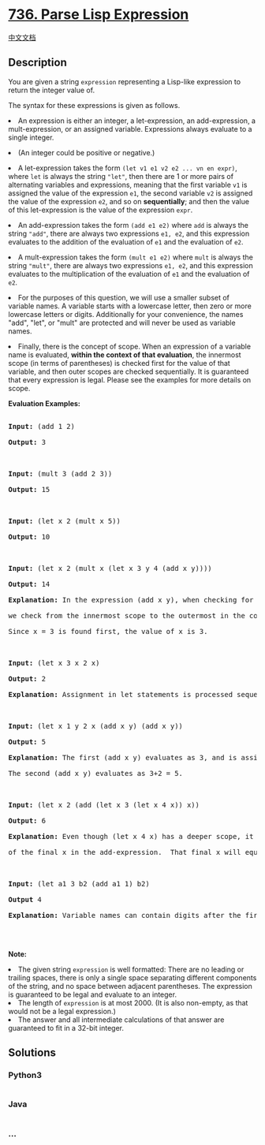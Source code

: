 # [736. Parse Lisp Expression](https://leetcode.com/problems/parse-lisp-expression)

[中文文档](/solution/0700-0799/0736.Parse%20Lisp%20Expression/README.md)

## Description

<p>

You are given a string <code>expression</code> representing a Lisp-like expression to return the integer value of.

</p><p>

The syntax for these expressions is given as follows.

</p><p>

<li>An expression is either an integer, a let-expression, an add-expression, a mult-expression, or an assigned variable.  Expressions always evaluate to a single integer.</li>

</p><p>

<li>(An integer could be positive or negative.)</li>

</p><p>

<li>A let-expression takes the form <code>(let v1 e1 v2 e2 ... vn en expr)</code>, where <code>let</code> is always the string <code>"let"</code>, then there are 1 or more pairs of alternating variables and expressions, meaning that the first variable <code>v1</code> is assigned the value of the expression <code>e1</code>, the second variable <code>v2</code> is assigned the value of the expression <code>e2</code>, and so on <b>sequentially</b>; and then the value of this let-expression is the value of the expression <code>expr</code>.</li>

</p><p>

<li>An add-expression takes the form <code>(add e1 e2)</code> where <code>add</code> is always the string <code>"add"</code>, there are always two expressions <code>e1, e2</code>, and this expression evaluates to the addition of the evaluation of <code>e1</code> and the evaluation of <code>e2</code>.</li>

</p><p>

<li>A mult-expression takes the form <code>(mult e1 e2)</code> where <code>mult</code> is always the string <code>"mult"</code>, there are always two expressions <code>e1, e2</code>, and this expression evaluates to the multiplication of the evaluation of <code>e1</code> and the evaluation of <code>e2</code>.</li>

</p><p>

<li>For the purposes of this question, we will use a smaller subset of variable names.  A variable starts with a lowercase letter, then zero or more lowercase letters or digits.  Additionally for your convenience, the names "add", "let", or "mult" are protected and will never be used as variable names.</li>

</p><p>

<li>Finally, there is the concept of scope.  When an expression of a variable name is evaluated, <b>within the context of that evaluation</b>, the innermost scope (in terms of parentheses) is checked first for the value of that variable, and then outer scopes are checked sequentially.  It is guaranteed that every expression is legal.  Please see the examples for more details on scope.</li>

</p>

<p><b>Evaluation Examples:</b><br />

<pre>

<b>Input:</b> (add 1 2)

<b>Output:</b> 3



<b>Input:</b> (mult 3 (add 2 3))

<b>Output:</b> 15



<b>Input:</b> (let x 2 (mult x 5))

<b>Output:</b> 10



<b>Input:</b> (let x 2 (mult x (let x 3 y 4 (add x y))))

<b>Output:</b> 14

<b>Explanation:</b> In the expression (add x y), when checking for the value of the variable x,

we check from the innermost scope to the outermost in the context of the variable we are trying to evaluate.

Since x = 3 is found first, the value of x is 3.



<b>Input:</b> (let x 3 x 2 x)

<b>Output:</b> 2

<b>Explanation:</b> Assignment in let statements is processed sequentially.



<b>Input:</b> (let x 1 y 2 x (add x y) (add x y))

<b>Output:</b> 5

<b>Explanation:</b> The first (add x y) evaluates as 3, and is assigned to x.

The second (add x y) evaluates as 3+2 = 5.



<b>Input:</b> (let x 2 (add (let x 3 (let x 4 x)) x))

<b>Output:</b> 6

<b>Explanation:</b> Even though (let x 4 x) has a deeper scope, it is outside the context

of the final x in the add-expression.  That final x will equal 2.



<b>Input:</b> (let a1 3 b2 (add a1 1) b2) 

<b>Output</b> 4

<b>Explanation:</b> Variable names can contain digits after the first character.



</pre>

<p><b>Note:</b>

<li>The given string <code>expression</code> is well formatted: There are no leading or trailing spaces, there is only a single space separating different components of the string, and no space between adjacent parentheses.  The expression is guaranteed to be legal and evaluate to an integer.</li>

<li>The length of <code>expression</code> is at most 2000.  (It is also non-empty, as that would not be a legal expression.)</li>

<li>The answer and all intermediate calculations of that answer are guaranteed to fit in a 32-bit integer.</li>

</p>

## Solutions

<!-- tabs:start -->

### **Python3**

```python

```

### **Java**

```java

```

### **...**

```

```

<!-- tabs:end -->
